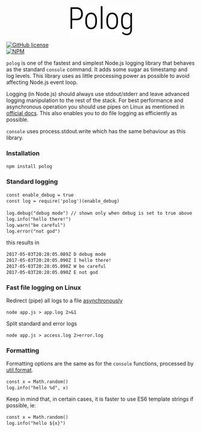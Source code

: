 <div align="center"><img src="misc/polog.png"/></div>

[![GitHub license](https://img.shields.io/github/license/mashape/apistatus.svg)](https://github.com/pkoretic/polog/blob/master/LICENSE)<br/>
[![NPM](https://nodei.co/npm/polog.png?downloads=true&downloadRank=true&stars=true)](https://www.npmjs.com/package/polog)

`polog` is one of the fastest and simplest Node.js logging library that behaves as the standard
`console` command. It adds some sugar as timestamp and log levels. This library uses as
little processing power as possible to avoid affecting Node.js event loop.

Logging (in Node.js) should always use stdout/stderr and leave advanced logging manipulation to the
rest of the stack. For best performance and asynchronous operation you should use pipes on Linux as
mentioned in [official docs](https://nodejs.org/api/process.html#process_a_note_on_process_i_o).
This also enables you to do file logging as efficiently as possible.

`console` uses process.stdout.write which has the same behaviour as this library.

### Installation

```
npm install polog
```

### Standard logging

```
const enable_debug = true
const log = require('polog')(enable_debug)

log.debug("debug mode") // shown only when debug is set to true above
log.info("hello there!")
log.warn("be careful")
log.error("not god")
```

this results in

```
2017-05-03T20:28:05.089Z D debug mode
2017-05-03T20:28:05.090Z I hello there!
2017-05-03T20:28:05.090Z W be careful
2017-05-03T20:28:05.090Z E not god
```

### Fast file logging on Linux

Redirect (pipe) all logs to a file [asynchronously](https://nodejs.org/api/process.html#process_a_note_on_process_i_o)

```
node app.js > app.log 2>&1
```

Split standard and error logs

```
node app.js > access.log 2>error.log
```

### Formatting

Formatting options are the same as for the `console` functions, processed by
[util.format](https://nodejs.org/api/util.html#util_util_format_format_args).

```
const x = Math.random()
log.info("hello %d", x)
```

Keep in mind that, in certain cases, it is faster to use ES6 template strings if possible, ie:

```
const x = Math.random()
log.info("hello ${x}")
```
